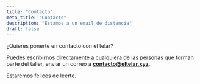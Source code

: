 ```yaml
---
title: "Contacto"
meta_title: "Contacto"
description: "Estamos a un email de distancia"
draft: false
---
```


¿Quieres ponerte en contacto con el telar?

Puedes escribirnos directamente a cualquiera de [las personas](/autores) que forman parte del taller, enviar un correo a [**contacto@eltelar.xyz**](mailto:contacto@eltelar.xyz). 

Estaremos felices de leerte.
